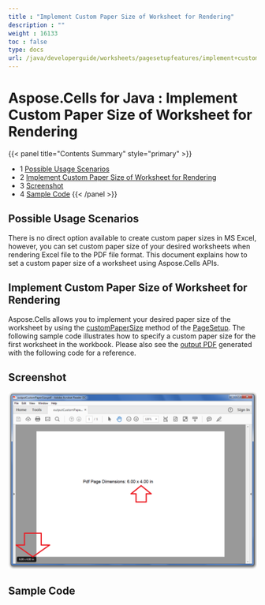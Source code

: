 ```yaml
---
title : "Implement Custom Paper Size of Worksheet for Rendering" 
description : "" 
weight : 16133 
toc : false
type: docs
url: /java/developerguide/worksheets/pagesetupfeatures/implement+custom+paper+size+of+worksheet+for+rendering/
---
```


# Aspose.Cells for Java : Implement Custom Paper Size of Worksheet for Rendering


{{< panel title="Contents Summary" style="primary" >}}
*   1 [Possible Usage Scenarios](#possible-usage-scenarios)
*   2 [Implement Custom Paper Size of Worksheet for Rendering](#implement-custom-paper-size-of-worksheet-for-rendering)
*   3 [Screenshot](#screenshot)
*   4 [Sample Code](#sample-code)
{{< /panel >}}
 

## Possible Usage Scenarios

There is no direct option available to create custom paper sizes in MS Excel, however, you can set custom paper size of your desired worksheets when rendering Excel file to the PDF file format. This document explains how to set a custom paper size of a worksheet using Aspose.Cells APIs.

## Implement Custom Paper Size of Worksheet for Rendering

Aspose.Cells allows you to implement your desired paper size of the worksheet by using the [customPaperSize](https://apireference.aspose.com/java/cells/com.aspose.cells/pagesetup#customPaperSize(double,%20double)) method of the [PageSetup](https://apireference.aspose.com/java/cells/com.aspose.cells/PageSetup). The following sample code illustrates how to specify a custom paper size for the first worksheet in the workbook. Please also see the [output PDF](https://docs2.aspose.com/cells/java/attachments/44860297/45056030.pdf) generated with the following code for a reference.

## Screenshot

![image](45056029.png)

## Sample Code

